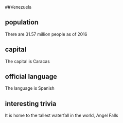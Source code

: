 ##Venezuela
## population
There are 31.57 million people as of 2016

## capital
The capital is Caracas
 
## official language
The language is Spanish

## interesting trivia
It is home to the tallest waterfall in the world, Angel Falls


